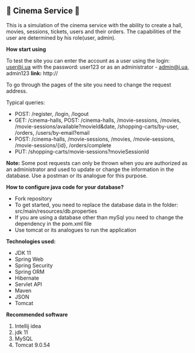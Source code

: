 🎥 **Cinema Service** 🎥
-

This is a simulation of the cinema service with the ability to create a hall, movies, sessions, tickets, users and their orders. The capabilities of the user are determined by his role(user, admin).

**How start using**

To test the site you can enter the account as a user 
using the login: user@i.ua with the password: user123
or as an administrator - admin@i.ua, admin123
**link:** http://

To go through the pages of the site you need to change the request address.

Typical queries:

- POST: /register, /login, /logout
- GET: /cinema-halls, POST: /cinema-halls, /movie-sessions, /movies, /movie-sessions/available?movieId&date, /shopping-carts/by-user, /orders, /users/by-email?email
- POST: /cinema-halls, /movie-sessions, /movies, /movie-sessions, /movie-sessions/{id}, /orders/complete
- PUT: /shopping-carts/movie-sessions?movieSessionId

**Note:** Some post requests can only be thrown when you are authorized as an administrator and used to update or change the information in the database. Use a postman or its analogue for this purpose.

**How to configure java code for your database?**
- Fork repository
- To get started, you need to replace the database data in the folder: src/main/resources/db.properties
- If you are using a database other than mySql you need to change the dependency in the pom.xml file
- Use tomcat or its analogues to run the application

**Technologies used:**

- JDK 11
- Spring Web
- Spring Security
- Spring ORM
- Hibernate 
- Servlet API
- Maven
- JSON
- Tomcat

**Recommended software**
1. Intellij idea
2. jdk 11
3. MySQL
4. Tomcat 9.0.54
